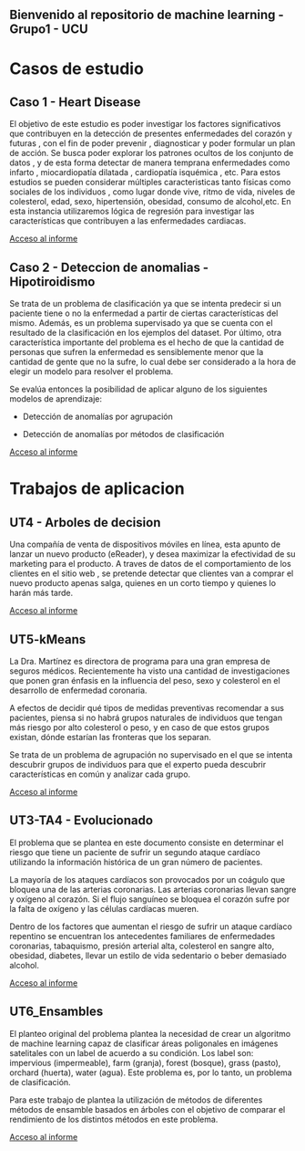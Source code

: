 ## Bienvenido al repositorio de machine learning - Grupo1 - UCU

# Casos de estudio

## Caso 1 - Heart Disease

  El objetivo de este estudio es poder investigar los factores significativos que contribuyen en la detección de presentes enfermedades del corazón y futuras , con el fin de poder prevenir , diagnosticar y poder formular un plan de acción. Se busca poder explorar los patrones ocultos de los conjunto de datos , y de esta forma detectar de manera temprana enfermedades como infarto , miocardiopatía dilatada , cardiopatía isquémica , etc. Para estos estudios se pueden considerar múltiples caracteristicas tanto físicas como sociales de los individuos , como lugar donde vive, ritmo de vida, niveles de colesterol, edad, sexo, hipertensión, obesidad, consumo de alcohol,etc. En esta instancia utilizaremos lógica de regresión para investigar las características que contribuyen a las enfermedades cardiacas.

[Acceso al informe](HeartDesease/HeartDesease.md)

## Caso 2 - Deteccion de anomalias - Hipotiroidismo

  Se trata de un problema de clasificación ya que se intenta predecir si un paciente tiene o no la enfermedad a partir de ciertas características del mismo. Además, es un problema supervisado ya que se cuenta con el resultado de la clasificación en los ejemplos del dataset. Por último, otra característica importante del problema es el hecho de que la cantidad de personas que sufren la enfermedad es sensiblemente menor que la cantidad de gente que no la sufre, lo cual debe ser considerado a la hora de elegir un modelo para resolver el problema.

Se evalúa entonces la posibilidad de aplicar alguno de los siguientes modelos de aprendizaje:

  - Detección de anomalías por agrupación

  - Detección de anomalías por métodos de clasificación

[Acceso al informe](Hipotiroidismo/Hipotiroidismo.md)


# Trabajos de aplicacion

## UT4 - Arboles de decision 

  Una compañía de venta de dispositivos móviles en línea, esta apunto de lanzar un nuevo producto (eReader), y desea maximizar la efectividad de su marketing para el producto. A traves de datos de el comportamiento de los clientes en el sitio web , se pretende detectar que clientes van a comprar el nuevo producto apenas salga, quienes en un corto tiempo y quienes lo harán más tarde.

[Acceso al informe](UT4_Arboles_Decision/eReader.md)

## UT5-kMeans

  La Dra. Martínez es directora de programa para una gran empresa de seguros médicos. Recientemente ha visto una cantidad de investigaciones que ponen gran énfasis en la influencia del peso, sexo y colesterol en el desarrollo de enfermedad coronaria.

A efectos de decidir qué tipos de medidas preventivas recomendar a sus pacientes, piensa si no habrá grupos naturales de individuos que tengan más riesgo por alto colesterol o peso, y en caso de que estos grupos existan, dónde estarían las fronteras que los separan.

Se trata de un problema de agrupación no supervisado en el que se intenta descubrir grupos de individuos para que el experto pueda descubrir características en común y analizar cada grupo.

[Acceso al informe](UT5-kMeans/k-Means.md)

## UT3-TA4 - Evolucionado

  El problema que se plantea en este documento consiste en determinar el riesgo que tiene un paciente de sufrir un segundo ataque cardíaco utilizando la información histórica de un gran número de pacientes.

La mayoría de los ataques cardíacos son provocados por un coágulo que bloquea una de las arterias coronarias. Las arterias coronarias llevan sangre y oxígeno al corazón. Si el flujo sanguíneo se bloquea el corazón sufre por la falta de oxígeno y las células cardíacas mueren.

Dentro de los factores que aumentan el riesgo de sufrir un ataque cardíaco repentino se encuentran los antecedentes familiares de enfermedades coronarias, tabaquismo, presión arterial alta, colesterol en sangre alto, obesidad, diabetes, llevar un estilo de vida sedentario o beber demasiado alcohol.

[Acceso al informe](UT3-TA4/UT3-TA4.md)

## UT6_Ensambles

  El planteo original del problema plantea la necesidad de crear un algoritmo de machine learning capaz de clasificar áreas poligonales en imágenes satelitales con un label de acuerdo a su condición. Los label son: impervious (impermeable), farm (granja), forest (bosque), grass (pasto), orchard (huerta), water (agua). Este problema es, por lo tanto, un problema de clasificación.

Para este trabajo de plantea la utilización de métodos de diferentes métodos de ensamble basados en árboles con el objetivo de comparar el rendimiento de los distintos métodos en este problema.

[Acceso al informe](UT6_Ensambles/ensamble.md)
